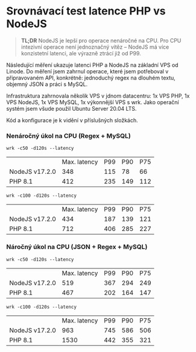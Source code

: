 # Srovnávací test latence PHP vs NodeJS
> __TL;DR__ NodeJS je lepší pro operace nenáročné na CPU. Pro CPU intezivní operace není jednoznačný vítěz – NodeJS má více konzistetní latenci, ale výrazně ztrácí již od P99.

Následující měření ukazuje latenci PHP a NodeJS na základní VPS od Linode. Do měření jsem zahrnul operace, které jsem potřeboval v připravovaném API, konkrétně: jednoduchý regex na dlouhém textu, objemný JSON a práci s MySQL.

Infrastruktura zahrnovala několik VPS v jdnom datacentru: 1x VPS PHP, 1x VPS NodeJS, 1x VPS MySQL, 1x výkonnější VPS s wrk. Jako operační systém jsem všude použil Ubuntu Server 20.04 LTS.

Kód a konfigurace je k vidění v příslušných složkách.

### Nenáročný úkol na CPU (Regex + MySQL)
`wrk -c50 -d120s --latency`
<table>
    <tr>
        <td></td>
        <td>Max. latency</td>
        <td>P99</td>
        <td>P90</td>
        <td>P75</td>
    </tr>
    <tr>
        <td>NodeJS v17.2.0</td>
        <td>348</td>
        <td>115</td>
        <td>78</td>
        <td>66</td>
    </tr>
    <tr>
        <td>PHP 8.1</td>
        <td>412</td>
        <td>235</td>
        <td>149</td>
        <td>112</td>
    </tr>
</table>

`wrk -c100 -d120s --latency`
<table>
    <tr>
        <td></td>
        <td>Max. latency</td>
        <td>P99</td>
        <td>P90</td>
        <td>P75</td>
    </tr>
    <tr>
        <td>NodeJS v17.2.0</td>
        <td>434</td>
        <td>187</td>
        <td>139</td>
        <td>121</td>
    </tr>
    <tr>
        <td>PHP 8.1</td>
        <td>712</td>
        <td>406</td>
        <td>285</td>
        <td>227</td>
    </tr>
</table>

### Náročný úkol na CPU (JSON + Regex + MySQL)
`wrk -c50 -d120s --latency`
<table>
    <tr>
        <td></td>
        <td>Max. latency</td>
        <td>P99</td>
        <td>P90</td>
        <td>P75</td>
    </tr>
    <tr>
        <td>NodeJS v17.2.0</td>
        <td>519</td>
        <td>367</td>
        <td>294</td>
        <td>249</td>
    </tr>
    <tr>
        <td>PHP 8.1</td>
        <td>467</td>
        <td>202</td>
        <td>164</td>
        <td>147</td>
    </tr>
</table>

`wrk -c100 -d120s --latency`
<table>
    <tr>
        <td></td>
        <td>Max. latency</td>
        <td>P99</td>
        <td>P90</td>
        <td>P75</td>
    </tr>
    <tr>
        <td>NodeJS v17.2.0</td>
        <td>963</td>
        <td>745</td>
        <td>586</td>
        <td>506</td>
    </tr>
    <tr>
        <td>PHP 8.1</td>
        <td>1530</td>
        <td>442</td>
        <td>355</td>
        <td>321</td>
    </tr>
</table>